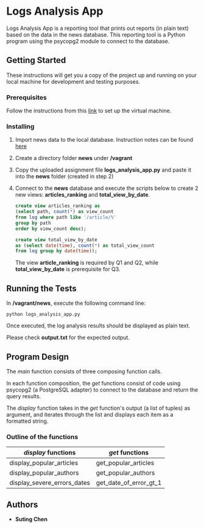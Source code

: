 # Logs Analysis App

Logs Analysis App is a reporting tool that prints out reports (in plain text) based on the data in the news database. This reporting tool is a Python program using the psycopg2 module to connect to the database.

## Getting Started

These instructions will get you a copy of the project up and running on your local machine for development and testing purposes.

### Prerequisites

Follow the instructions from this [link](https://classroom.udacity.com/nanodegrees/nd004/parts/51200cee-6bb3-4b55-b469-7d4dd9ad7765/modules/c57b57d4-29a8-4c5f-9bb8-5d53df3e48f4/lessons/5475ecd6-cfdb-4418-85a2-f2583074c08d/concepts/14c72fe3-e3fe-4959-9c4b-467cf5b7c3a0 "VM Setup Instructions") to set up the virtual machine.


### Installing

1. Import news data to the local database. 
Instruction notes can be found [here](https://classroom.udacity.com/nanodegrees/nd004/parts/51200cee-6bb3-4b55-b469-7d4dd9ad7765/modules/c57b57d4-29a8-4c5f-9bb8-5d53df3e48f4/lessons/bc938915-0f7e-4550-a48f-82241ab649e3/concepts/a9cf98c8-0325-4c68-b972-58d5957f1a91 "Prepare the data")

2. Create a directory folder **news** under __/vagrant__

3. Copy the uploaded assignment file **logs_analysis_app.py** and paste it into the **news** folder (created in step 2)

4. Connect to the **news** database and execute the scripts below to create 2 new views: **articles_ranking** and **total_view_by_date**.
  

   ```sql
   create view articles_ranking as 
   (select path, count(*) as view_count 
   from log where path like '/article/%' 
   group by path 
   order by view_count desc);
   ```


   ```sql
   create view total_view_by_date 
   as (select date(time), count(*) as total_view_count 
   from log group by date(time));
   ```
   The view **article_ranking** is required by Q1 and Q2, while **total_view_by_date** is prerequisite for Q3.

## Running the Tests

In **/vagrant/news**, execute the following command line:

   ```
   python logs_analysis_app.py
   ```
  
Once executed, the log analysis results should be displayed as plain text. 

Please check __output.txt__ for the expected output.

## Program Design

The *main* function consists of three composing function calls. 

In each function composition, the *get* functions consist of code using psycopg2 (a PostgreSQL adapter) to connect to the database and return the query results.

The *display* function takes in the *get* function's output (a list of tuples) as argument, and iterates through the list and displays each item as a formatted string.

### Outline of the functions

| *display* functions | *get* functions |
| ------------- | ------------- |
| display_popular_articles  |  get_popular_articles  |
| display_popular_authors  |  get_popular_authors  |
| display_severe_errors_dates | get_date_of_error_gt_1 |

## Authors

* **Suting Chen** 


